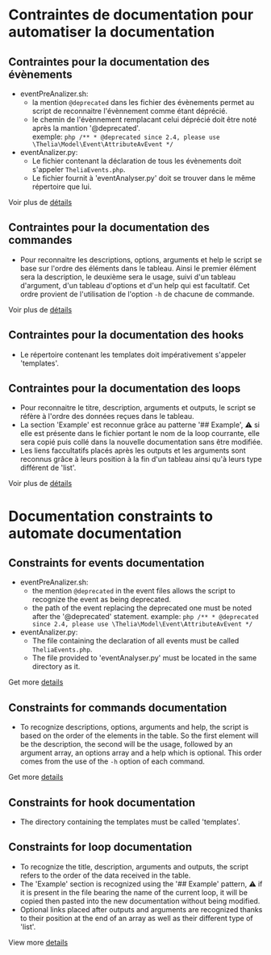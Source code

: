 # Contraintes de documentation pour automatiser la documentation

## Contraintes pour la documentation des évènements

- eventPreAnalizer.sh:
  - la mention `@deprecated` dans les fichier des évènements permet au script de reconnaitre l'évènnement comme étant déprécié.
  - le chemin de l'évènnement remplacant celui déprécié doit être noté après la mantion '@deprecated'.  
    exemple: ```php
            /**
            * @deprecated since 2.4, please use \Thelia\Model\Event\AttributeAvEvent
            */
            ```
- eventAnalizer.py:
  - Le fichier contenant la déclaration de tous les évènements doit s'appeler `TheliaEvents.php`.  
  - Le fichier fournit à 'eventAnalyser.py' doit se trouver dans le même répertoire que lui.  

Voir plus de [détails](./README_events.md)

## Contraintes pour la documentation des commandes

- Pour reconnaitre les descriptions, options, arguments et help le script se base sur l'ordre des éléments dans le tableau. Ainsi le premier élément sera la description, le deuxième sera le usage, suivi d'un tableau d'argument, d'un tableau d'options et d'un help qui est facultatif. Cet ordre provient de l'utilisation de l'option `-h` de chacune de commande.  

Voir plus de [détails](./README_commands.md)

## Contraintes pour la documentation des hooks

- Le répertoire contenant les templates doit impérativement s'appeler 'templates'.

## Contraintes pour la documentation des loops

- Pour reconnaitre le titre, description, arguments et outputs, le script se réfère à l'ordre des données reçues dans le tableau.
- La section 'Example' est reconnue grâce au patterne '## Example', ⚠️ si elle est présente dans le fichier portant le nom de la loop courrante, elle sera copié puis collé dans la nouvelle documentation sans être modifiée.
- Les liens faccultatifs placés après les outputs et les arguments sont reconnus grâce à leurs position à la fin d'un tableau ainsi qu'à leurs type différent de 'list'.

Voir plus de [détails](./README_loop.md)

# Documentation constraints to automate documentation

## Constraints for events documentation

- eventPreAnalizer.sh:
  - the mention `@deprecated` in the event files allows the script to recognize the event as being deprecated.
  - the path of the event replacing the deprecated one must be noted after the '@deprecated' statement.
    example: ```php
            /**
            * @deprecated since 2.4, please use \Thelia\Model\Event\AttributeAvEvent
            */
            ```
- eventAnalizer.py:
  - The file containing the declaration of all events must be called `TheliaEvents.php`.
  - The file provided to 'eventAnalyser.py' must be located in the same directory as it.  

Get more [details](./README_events.md)

## Constraints for commands documentation

- To recognize descriptions, options, arguments and help, the script is based on the order of the elements in the table. So the first element will be the description, the second will be the usage, followed by an argument array, an options array and a help which is optional. This order comes from the use of the `-h` option of each command.  

Get more [details](./README_commands.md)

## Constraints for hook documentation

- The directory containing the templates must be called 'templates'.

## Constraints for loop documentation

- To recognize the title, description, arguments and outputs, the script refers to the order of the data received in the table.
- The 'Example' section is recognized using the '## Example' pattern, ⚠️ if it is present in the file bearing the name of the current loop, it will be copied then pasted into the new documentation without being modified.
- Optional links placed after outputs and arguments are recognized thanks to their position at the end of an array as well as their different type of 'list'.

View more [details](./README_loop.md)
